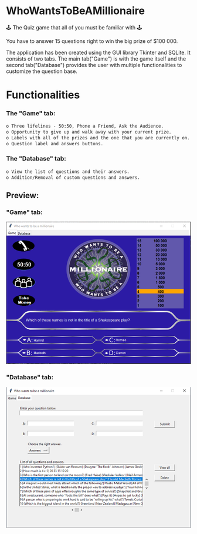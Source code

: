 # WhoWantsToBeAMillionaire
🕹 The Quiz game that all of you must be familiar with 🕹

You have to answer 15 questions right to win the big prize of $100 000.

The application has been created using the GUI library Tkinter and SQLite. It consists of two tabs. The main tab("Game") is with the game itself and the second tab("Database") provides the user with multiple functionalities to customize the question base.

# Functionalities

### The "Game" tab:
    o Three lifelines - 50:50, Phone a Friend, Ask the Audience.
    o Opportunity to give up and walk away with your current prize.
    o Labels with all of the prizes and the one that you are currently on.
    o Question label and answers buttons.

### The "Database" tab:
    o View the list of questions and their answers.
    o Addition/Removal of custom questions and answers.
    
## Preview:

### "Game" tab:
<p>
    <img src='./readme_images/game_tab.png'/>
</p>

### "Database" tab:
<p>
    <img src='./readme_images/database_tab.png'/>
</p>
